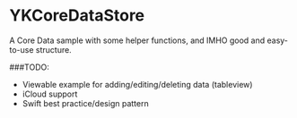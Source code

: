 # YKCoreDataStore
A Core Data sample with some helper functions, and IMHO good and easy-to-use structure.

###TODO:
- Viewable example for adding/editing/deleting data (tableview)
- iCloud support
- Swift best practice/design pattern

